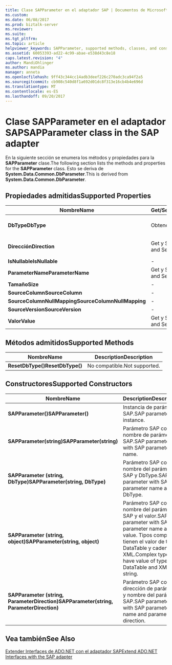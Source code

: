 ```yaml
---
title: Clase SAPParameter en el adaptador SAP | Documentos de Microsoft
ms.custom: 
ms.date: 06/08/2017
ms.prod: biztalk-server
ms.reviewer: 
ms.suite: 
ms.tgt_pltfrm: 
ms.topic: article
helpviewer_keywords: SAPParameter, supported methods, classes, and constructors
ms.assetid: 60053393-ad22-4c99-abae-e538d43c8e18
caps.latest.revision: "4"
author: MandiOhlinger
ms.author: mandia
manager: anneta
ms.openlocfilehash: 9ff43c344cc14adb3deef226c270adc3ca94f2a5
ms.sourcegitcommit: cb908c540d8f1a692d01dc8f313e16cb4b4e696d
ms.translationtype: MT
ms.contentlocale: es-ES
ms.lasthandoff: 09/20/2017
---
```

# <a name="sapparameter-class-in-the-sap-adapter"></a><span data-ttu-id="aa4f6-102">Clase SAPParameter en el adaptador SAP</span><span class="sxs-lookup"><span data-stu-id="aa4f6-102">SAPParameter class in the SAP adapter</span></span>
<span data-ttu-id="aa4f6-103">En la siguiente sección se enumera los métodos y propiedades para la **SAPParameter** clase.</span><span class="sxs-lookup"><span data-stu-id="aa4f6-103">The following section lists the methods and properties for the **SAPParameter** class.</span></span> <span data-ttu-id="aa4f6-104">Esto se deriva de **System.Data.Common.DbParameter**.</span><span class="sxs-lookup"><span data-stu-id="aa4f6-104">This is derived from **System.Data.Common.DbParameter**.</span></span>  
  
## <a name="supported-properties"></a><span data-ttu-id="aa4f6-105">Propiedades admitidas</span><span class="sxs-lookup"><span data-stu-id="aa4f6-105">Supported Properties</span></span>  
  
|<span data-ttu-id="aa4f6-106">Nombre</span><span class="sxs-lookup"><span data-stu-id="aa4f6-106">Name</span></span>|<span data-ttu-id="aa4f6-107">Get/Set.</span><span class="sxs-lookup"><span data-stu-id="aa4f6-107">Get/Set</span></span>|<span data-ttu-id="aa4f6-108">Description</span><span class="sxs-lookup"><span data-stu-id="aa4f6-108">Description</span></span>|  
|----------|--------------|-----------------|  
|<span data-ttu-id="aa4f6-109">**DbType**</span><span class="sxs-lookup"><span data-stu-id="aa4f6-109">**DbType**</span></span>|<span data-ttu-id="aa4f6-110">Obtener</span><span class="sxs-lookup"><span data-stu-id="aa4f6-110">Get</span></span>|<span data-ttu-id="aa4f6-111">DbType si el parámetro devuelto.</span><span class="sxs-lookup"><span data-stu-id="aa4f6-111">DbType if the parameter returned.</span></span> <span data-ttu-id="aa4f6-112">No se puede establecer.</span><span class="sxs-lookup"><span data-stu-id="aa4f6-112">Cannot be set.</span></span>|  
|<span data-ttu-id="aa4f6-113">**Dirección**</span><span class="sxs-lookup"><span data-stu-id="aa4f6-113">**Direction**</span></span>|<span data-ttu-id="aa4f6-114">Get y Set</span><span class="sxs-lookup"><span data-stu-id="aa4f6-114">Get and Set</span></span>|<span data-ttu-id="aa4f6-115">ParameterDirection.ReturnValue no compatible.</span><span class="sxs-lookup"><span data-stu-id="aa4f6-115">ParameterDirection.ReturnValue not supported.</span></span>|  
|<span data-ttu-id="aa4f6-116">**IsNullable**</span><span class="sxs-lookup"><span data-stu-id="aa4f6-116">**IsNullable**</span></span>|-|<span data-ttu-id="aa4f6-117">No compatible.</span><span class="sxs-lookup"><span data-stu-id="aa4f6-117">Not supported.</span></span>|  
|<span data-ttu-id="aa4f6-118">**ParameterName**</span><span class="sxs-lookup"><span data-stu-id="aa4f6-118">**ParameterName**</span></span>|<span data-ttu-id="aa4f6-119">Get y Set</span><span class="sxs-lookup"><span data-stu-id="aa4f6-119">Get and Set</span></span>|<span data-ttu-id="aa4f6-120">Nombre del parámetro.</span><span class="sxs-lookup"><span data-stu-id="aa4f6-120">Name of the parameter.</span></span>|  
|<span data-ttu-id="aa4f6-121">**Tamaño**</span><span class="sxs-lookup"><span data-stu-id="aa4f6-121">**Size**</span></span>|-|<span data-ttu-id="aa4f6-122">No compatible.</span><span class="sxs-lookup"><span data-stu-id="aa4f6-122">Not supported.</span></span>|  
|<span data-ttu-id="aa4f6-123">**SourceColumn**</span><span class="sxs-lookup"><span data-stu-id="aa4f6-123">**SourceColumn**</span></span>|-|<span data-ttu-id="aa4f6-124">No compatible.</span><span class="sxs-lookup"><span data-stu-id="aa4f6-124">Not supported.</span></span>|  
|<span data-ttu-id="aa4f6-125">**SourceColumnNullMapping**</span><span class="sxs-lookup"><span data-stu-id="aa4f6-125">**SourceColumnNullMapping**</span></span>|-|<span data-ttu-id="aa4f6-126">No compatible.</span><span class="sxs-lookup"><span data-stu-id="aa4f6-126">Not supported.</span></span>|  
|<span data-ttu-id="aa4f6-127">**SourceVersion**</span><span class="sxs-lookup"><span data-stu-id="aa4f6-127">**SourceVersion**</span></span>|-|<span data-ttu-id="aa4f6-128">No compatible.</span><span class="sxs-lookup"><span data-stu-id="aa4f6-128">Not supported.</span></span>|  
|<span data-ttu-id="aa4f6-129">**Valor**</span><span class="sxs-lookup"><span data-stu-id="aa4f6-129">**Value**</span></span>|<span data-ttu-id="aa4f6-130">Get y Set</span><span class="sxs-lookup"><span data-stu-id="aa4f6-130">Get and Set</span></span>|<span data-ttu-id="aa4f6-131">Valor del parámetro</span><span class="sxs-lookup"><span data-stu-id="aa4f6-131">Value of the parameter</span></span>|  
  
## <a name="supported-methods"></a><span data-ttu-id="aa4f6-132">Métodos admitidos</span><span class="sxs-lookup"><span data-stu-id="aa4f6-132">Supported Methods</span></span>  
  
|<span data-ttu-id="aa4f6-133">Nombre</span><span class="sxs-lookup"><span data-stu-id="aa4f6-133">Name</span></span>|<span data-ttu-id="aa4f6-134">Description</span><span class="sxs-lookup"><span data-stu-id="aa4f6-134">Description</span></span>|  
|----------|-----------------|  
|<span data-ttu-id="aa4f6-135">**ResetDbType()**</span><span class="sxs-lookup"><span data-stu-id="aa4f6-135">**ResetDbType()**</span></span>|<span data-ttu-id="aa4f6-136">No compatible.</span><span class="sxs-lookup"><span data-stu-id="aa4f6-136">Not supported.</span></span>|  
  
## <a name="supported-constructors"></a><span data-ttu-id="aa4f6-137">Constructores</span><span class="sxs-lookup"><span data-stu-id="aa4f6-137">Supported Constructors</span></span>  
  
|<span data-ttu-id="aa4f6-138">Nombre</span><span class="sxs-lookup"><span data-stu-id="aa4f6-138">Name</span></span>|<span data-ttu-id="aa4f6-139">Description</span><span class="sxs-lookup"><span data-stu-id="aa4f6-139">Description</span></span>|  
|----------|-----------------|  
|<span data-ttu-id="aa4f6-140">**SAPParameter()**</span><span class="sxs-lookup"><span data-stu-id="aa4f6-140">**SAPParameter()**</span></span>|<span data-ttu-id="aa4f6-141">Instancia de parámetro SAP.</span><span class="sxs-lookup"><span data-stu-id="aa4f6-141">SAP parameter instance.</span></span>|  
|<span data-ttu-id="aa4f6-142">**SAPParameter(string)**</span><span class="sxs-lookup"><span data-stu-id="aa4f6-142">**SAPParameter(string)**</span></span>|<span data-ttu-id="aa4f6-143">Parámetro SAP con el nombre de parámetro SAP.</span><span class="sxs-lookup"><span data-stu-id="aa4f6-143">SAP parameter with SAP parameter name.</span></span>|  
|<span data-ttu-id="aa4f6-144">**SAPParameter (string, DbType)**</span><span class="sxs-lookup"><span data-stu-id="aa4f6-144">**SAPParameter(string, DbType)**</span></span>|<span data-ttu-id="aa4f6-145">Parámetro SAP con el nombre del parámetro SAP y DbType.</span><span class="sxs-lookup"><span data-stu-id="aa4f6-145">SAP parameter with SAP parameter name and DbType.</span></span>|  
|<span data-ttu-id="aa4f6-146">**SAPParameter (string, object)**</span><span class="sxs-lookup"><span data-stu-id="aa4f6-146">**SAPParameter(string, object)**</span></span>|<span data-ttu-id="aa4f6-147">Parámetro SAP con el nombre del parámetro SAP y el valor.</span><span class="sxs-lookup"><span data-stu-id="aa4f6-147">SAP parameter with SAP parameter name and value.</span></span> <span data-ttu-id="aa4f6-148">Tipos complejos tienen el valor de tipo DataTable y cadena XML.</span><span class="sxs-lookup"><span data-stu-id="aa4f6-148">Complex types have value of type DataTable and XML string.</span></span>|  
|<span data-ttu-id="aa4f6-149">**SAPParameter (string, ParameterDirection)**</span><span class="sxs-lookup"><span data-stu-id="aa4f6-149">**SAPParameter(string, ParameterDirection)**</span></span>|<span data-ttu-id="aa4f6-150">Parámetro SAP con la dirección de parámetro y nombre del parámetro SAP.</span><span class="sxs-lookup"><span data-stu-id="aa4f6-150">SAP parameter with SAP parameter name and parameter direction.</span></span>|  
  
## <a name="see-also"></a><span data-ttu-id="aa4f6-151">Vea también</span><span class="sxs-lookup"><span data-stu-id="aa4f6-151">See Also</span></span>  
 [<span data-ttu-id="aa4f6-152">Extender Interfaces de ADO.NET con el adaptador SAP</span><span class="sxs-lookup"><span data-stu-id="aa4f6-152">Extend ADO.NET Interfaces with the SAP adapter</span></span>](../../adapters-and-accelerators/adapter-sap/extend-ado-net-interfaces-with-the-sap-adapter.md)